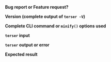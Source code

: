 **Bug report or Feature request?**

<!-- Note: sub-optimal but correct code is NOT a bug. -->

**Version (complete output of `terser -V`)**

**Complete CLI command or `minify()` options used**

<!-- Note: if you used the API, you're expected to enable the source-map-support module. -->

**`terser` input**

<!--
    Complete valid ECMAScript code exhibiting the issue with
    `terser` alone - without third party tools or libraries.
    Ideally the input should be as small as possible.
    Code must be in text form - not a screen cap.
    Post a link to a gist if necessary.

    Issues without a reproducible test case will be closed.
-->

**`terser` output or error**

**Expected result**
